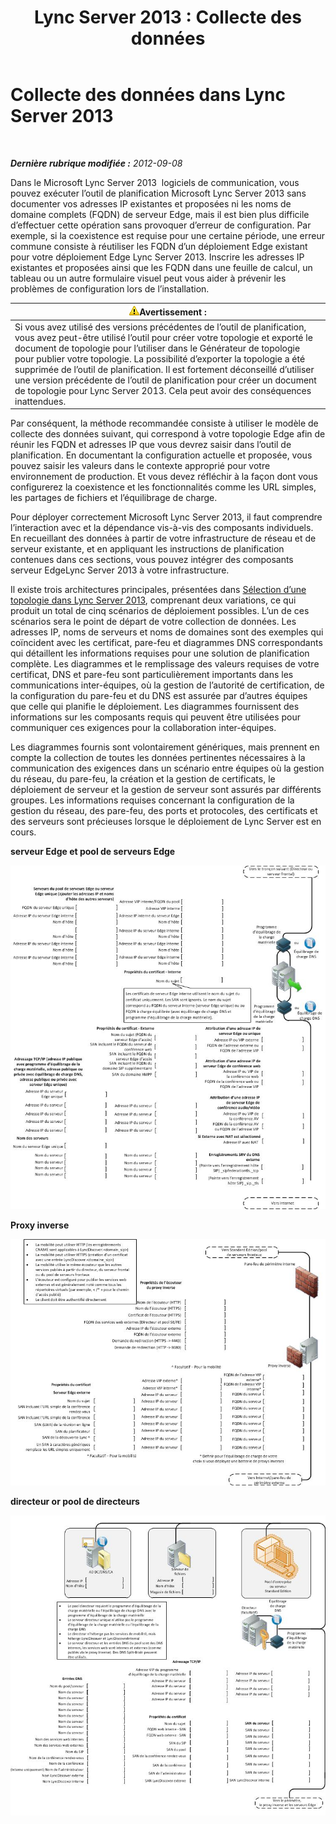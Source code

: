 ﻿---
title: 'Lync Server 2013 : Collecte des données'
TOCTitle: Collecte des données
ms:assetid: e40b03e5-455d-4bbc-831a-c61b1380db53
ms:mtpsurl: https://technet.microsoft.com/fr-fr/library/Gg399008(v=OCS.15)
ms:contentKeyID: 49299146
ms.date: 05/20/2016
mtps_version: v=OCS.15
ms.translationtype: HT
---

# Collecte des données dans Lync Server 2013

 

_**Dernière rubrique modifiée :** 2012-09-08_

Dans le Microsoft Lync Server 2013  logiciels de communication, vous pouvez exécuter l’outil de planification Microsoft Lync Server 2013 sans documenter vos adresses IP existantes et proposées ni les noms de domaine complets (FQDN) de serveur Edge, mais il est bien plus difficile d’effectuer cette opération sans provoquer d’erreur de configuration. Par exemple, si la coexistence est requise pour une certaine période, une erreur commune consiste à réutiliser les FQDN d’un déploiement Edge existant pour votre déploiement Edge Lync Server 2013. Inscrire les adresses IP existantes et proposées ainsi que les FQDN dans une feuille de calcul, un tableau ou un autre formulaire visuel peut vous aider à prévenir les problèmes de configuration lors de l’installation.

<table>
<thead>
<tr class="header">
<th><img src="images/Gg412910.warning(OCS.15).gif" title="warning" alt="warning" />Avertissement :</th>
</tr>
</thead>
<tbody>
<tr class="odd">
<td>Si vous avez utilisé des versions précédentes de l’outil de planification, vous avez peut-être utilisé l’outil pour créer votre topologie et exporté le document de topologie pour l’utiliser dans le Générateur de topologie pour publier votre topologie. La possibilité d’exporter la topologie a été supprimée de l’outil de planification. Il est fortement déconseillé d’utiliser une version précédente de l’outil de planification pour créer un document de topologie pour Lync Server 2013. Cela peut avoir des conséquences inattendues.</td>
</tr>
</tbody>
</table>


Par conséquent, la méthode recommandée consiste à utiliser le modèle de collecte des données suivant, qui correspond à votre topologie Edge afin de réunir les FQDN et adresses IP que vous devrez saisir dans l’outil de planification. En documentant la configuration actuelle et proposée, vous pouvez saisir les valeurs dans le contexte approprié pour votre environnement de production. Et vous devez réfléchir à la façon dont vous configurerez la coexistence et les fonctionnalités comme les URL simples, les partages de fichiers et l’équilibrage de charge.

Pour déployer correctement Microsoft Lync Server 2013, il faut comprendre l’interaction avec et la dépendance vis-à-vis des composants individuels. En recueillant des données à partir de votre infrastructure de réseau et de serveur existante, et en appliquant les instructions de planification contenues dans ces sections, vous pouvez intégrer des composants serveur EdgeLync Server 2013 à votre infrastructure.

Il existe trois architectures principales, présentées dans [Sélection d’une topologie dans Lync Server 2013](lync-server-2013-choosing-a-topology.md), comprenant deux variations, ce qui produit un total de cinq scénarios de déploiement possibles. L’un de ces scénarios sera le point de départ de votre collection de données. Les adresses IP, noms de serveurs et noms de domaines sont des exemples qui coïncident avec les certificat, pare-feu et diagrammes DNS correspondants qui détaillent les informations requises pour une solution de planification complète. Les diagrammes et le remplissage des valeurs requises de votre certificat, DNS et pare-feu sont particulièrement importants dans les communications inter-équipes, où la gestion de l’autorité de certification, de la configuration du pare-feu et du DNS est assurée par d’autres équipes que celle qui planifie le déploiement. Les diagrammes fournissent des informations sur les composants requis qui peuvent être utilisées pour communiquer ces exigences pour la collaboration inter-équipes.

Les diagrammes fournis sont volontairement génériques, mais prennent en compte la collection de toutes les données pertinentes nécessaires à la communication des exigences dans un scénario entre équipes où la gestion du réseau, du pare-feu, la création et la gestion de certificats, le déploiement de serveur et la gestion de serveur sont assurés par différents groupes. Les informations requises concernant la configuration de la gestion du réseau, des pare-feu, des ports et protocoles, des certificats et des serveurs sont précieuses lorsque le déploiement de Lync Server est en cours.

**serveur Edge et pool de serveurs Edge**

![Serveur Edge et pool Edge](images/Gg399008.7624717a-ce99-4ae8-a929-2c4d74a2e47d(OCS.15).jpg "Serveur Edge et pool Edge")

**Proxy inverse**

![Proxy inverse](images/Gg399008.cf63fc50-2d11-4334-afc8-2d664ba1b6bb(OCS.15).jpg "Proxy inverse")

**directeur or pool de directeurs**

![Directeur et pool directeur](images/Gg399008.56ba29ff-1309-4d5d-bf5c-35372169e947(OCS.15).jpg "Directeur et pool directeur")

